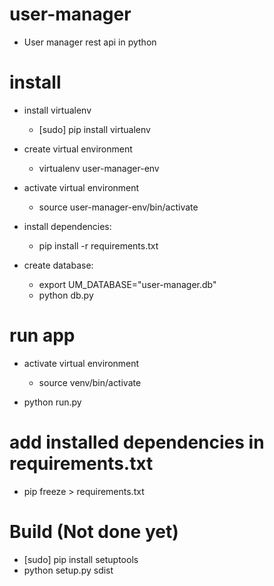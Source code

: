 # user-manager

- User manager rest api in python

# install

- install virtualenv
    - [sudo] pip install virtualenv

- create virtual environment
    - virtualenv user-manager-env
    
- activate virtual environment
    - source user-manager-env/bin/activate

- install dependencies:
    - pip install -r requirements.txt

- create database:
    - export UM_DATABASE="user-manager.db"  
    - python db.py

# run app

- activate virtual environment
    - source venv/bin/activate
    
- python run.py

# add installed dependencies in requirements.txt

- pip freeze > requirements.txt

# Build (Not done yet)

- [sudo] pip install setuptools
- python setup.py sdist